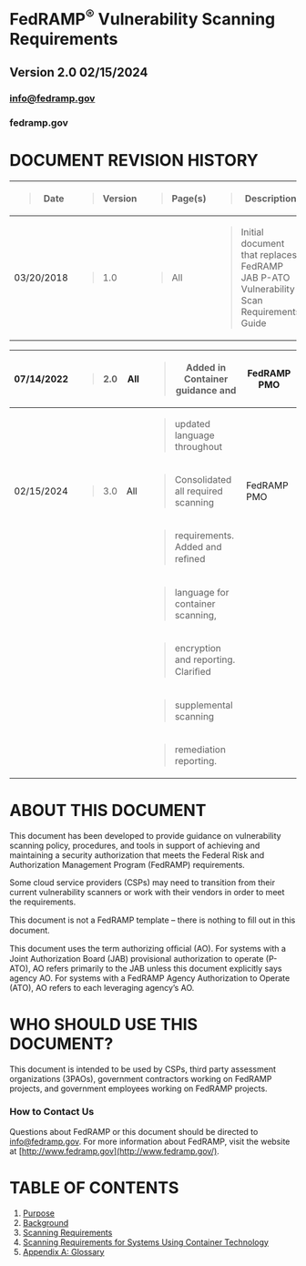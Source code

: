 # FedRAMP<sup>®</sup> Vulnerability Scanning Requirements

## Version 2.0 02/15/2024

### [info@fedramp.gov](mailto:Info@fedRAMP.gov)

### fedramp.gov

# DOCUMENT REVISION HISTORY

<table>
<colgroup>
<col style="width: 14%" />
<col style="width: 13%" />
<col style="width: 11%" />
<col style="width: 37%" />
<col style="width: 23%" />
</colgroup>
<thead>
<tr class="header">
<th><blockquote>
<p><strong>Date</strong></p>
</blockquote></th>
<th><blockquote>
<p><strong>Version</strong></p>
</blockquote></th>
<th><blockquote>
<p><strong>Page(s)</strong></p>
</blockquote></th>
<th><blockquote>
<p><strong>Description</strong></p>
</blockquote></th>
<th><blockquote>
<p><strong>Author</strong></p>
</blockquote></th>
</tr>
</thead>
<tbody>
<tr class="odd">
<td>03/20/2018</td>
<td><blockquote>
<p>1.0</p>
</blockquote></td>
<td><blockquote>
<p>All</p>
</blockquote></td>
<td><blockquote>
<p>Initial document that replaces FedRAMP JAB P-ATO Vulnerability Scan
Requirements Guide</p>
</blockquote></td>
<td>FedRAMP PMO</td>
</tr>
</tbody>
</table>

<table>
<colgroup>
<col style="width: 14%" />
<col style="width: 11%" />
<col style="width: 11%" />
<col style="width: 39%" />
<col style="width: 23%" />
</colgroup>
<thead>
<tr class="header">
<th>07/14/2022</th>
<th><blockquote>
<p>2.0</p>
</blockquote></th>
<th>All</th>
<th><blockquote>
<p>Added in Container guidance and</p>
</blockquote></th>
<th>FedRAMP PMO</th>
</tr>
</thead>
<tbody>
<tr class="odd">
<td></td>
<td></td>
<td></td>
<td><blockquote>
<p>updated language throughout</p>
</blockquote></td>
<td></td>
</tr>
<tr class="even">
<td>02/15/2024</td>
<td><blockquote>
<p>3.0</p>
</blockquote></td>
<td>All</td>
<td><blockquote>
<p>Consolidated all required scanning</p>
</blockquote></td>
<td>FedRAMP PMO</td>
</tr>
<tr class="odd">
<td colspan="3" rowspan="5"></td>
<td><blockquote>
<p>requirements. Added and reﬁned</p>
</blockquote></td>
<td></td>
</tr>
<tr class="even">
<td><blockquote>
<p>language for container scanning,</p>
</blockquote></td>
<td></td>
</tr>
<tr class="odd">
<td><blockquote>
<p>encryption and reporting. Clariﬁed</p>
</blockquote></td>
<td></td>
</tr>
<tr class="even">
<td><blockquote>
<p>supplemental scanning</p>
</blockquote></td>
<td></td>
</tr>
<tr class="odd">
<td><blockquote>
<p>remediation reporting.</p>
</blockquote></td>
<td></td>
</tr>
</tbody>
</table>

# ABOUT THIS DOCUMENT

This document has been developed to provide guidance on vulnerability
scanning policy, procedures, and tools in support of achieving and
maintaining a security authorization that meets the Federal Risk and
Authorization Management Program (FedRAMP) requirements.

Some cloud service providers (CSPs) may need to transition from their
current vulnerability scanners or work with their vendors in order to
meet the requirements.

This document is not a FedRAMP template – there is nothing to ﬁll out
in this document.

This document uses the term authorizing ofﬁcial (AO). For systems with
a Joint Authorization Board (JAB) provisional authorization to operate
(P-ATO), AO refers primarily to the JAB unless this document
explicitly says agency AO. For systems with a FedRAMP Agency
Authorization to Operate (ATO), AO refers to each leveraging agency’s
AO.

# WHO SHOULD USE THIS DOCUMENT?

This document is intended to be used by CSPs, third party assessment
organizations (3PAOs), government contractors working on FedRAMP
projects, and government employees working on FedRAMP projects.

### How to Contact Us
Questions about FedRAMP or this document should be directed to
<info@fedramp.gov>. For more information about FedRAMP, visit the
website at [http://www.fedramp.gov](http://www.fedramp.gov/).


# TABLE OF CONTENTS

1. [Purpose](#purpose) 
2. [Background](#background) 
3. [Scanning Requirements](#scanning-requirements) 
4. [Scanning Requirements for Systems Using Container Technology](#scanning-requirements-for-systems-using-container-technology) 
5. [Appendix A: Glossary](#appendix-a-glossary)
